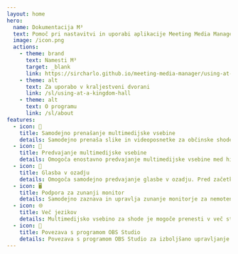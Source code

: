 ```yaml
---
layout: home
hero:
  name: Dokumentacija M³
  text: Pomoč pri nastavitvi in uporabi aplikacije Meeting Media Manager
  image: /icon.png
  actions:
    - theme: brand
      text: Namesti M³
      target: _blank
      link: https://sircharlo.github.io/meeting-media-manager/using-at-a-kingdom-hall#download-and-install
    - theme: alt
      text: Za uporabo v kraljestveni dvorani
      link: /sl/using-at-a-kingdom-hall
    - theme: alt
      text: O programu
      link: /sl/about
features:
  - icon: 🚀
    title: Samodejno prenašanje multimedijske vsebine
    details: Samodejno prenaša slike in videoposnetke za občinske shode v katerem koli jeziku, ki je na voljo na uradnem spletnem mestu Jehovovih prič.
  - icon: 🎦
    title: Predvajanje multimedijske vsebine
    details: Omogoča enostavno predvajanje multimedijske vsebine med hibridnimi shodi ali shodi v živo.
  - icon: 🎵
    title: Glasba v ozadju
    details: Omogoča samodejno predvajanje glasbe v ozadju. Pred začetkom shoda jo neha predvajati. Glasbo v ozadju se lahko po shodu ponovno zažene z enim klikom.
  - icon: 🖥️
    title: Podpora za zunanji monitor
    details: Samodejno zaznava in upravlja zunanje monitorje za nemoteno predvajanje multimedijske vsebine.
  - icon: 🌐
    title: Več jezikov
    details: Multimedijsko vsebino za shode je mogoče prenesti v več sto jezikih in za jezik vmesnika M³ uporabiti katerega koli od številnih razpoložljivih jezikov.
  - icon: 🧩
    title: Povezava s programom OBS Studio
    details: Povezava s programom OBS Studio za izboljšano upravljanje multimedijske vsebine in boljše možnosti predvajanja te vsebine.
---
```

